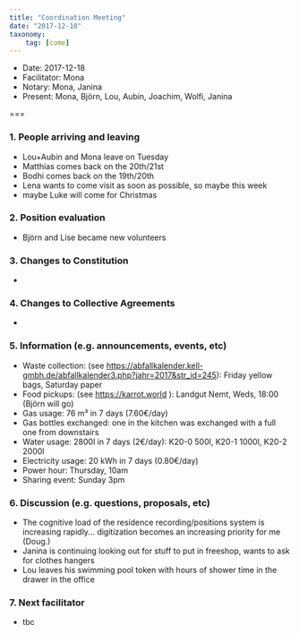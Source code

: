 ```yaml
---
title: "Coordination Meeting"
date: "2017-12-18"
taxonomy:
    tag: [come]
---
```


- Date: 2017-12-18
- Facilitator: Mona
- Notary: Mona, Janina
- Present: Mona, Björn, Lou, Aubin, Joachim, Wolfi, Janina

===

### 1. People arriving and leaving
- Lou+Aubin and Mona leave on Tuesday
- Matthias comes back on the 20th/21st
- Bodhi comes back on the 19th/20th
- Lena wants to come visit as soon as possible, so maybe this week
- maybe Luke will come for Christmas

### 2. Position evaluation
- Björn and Lise became new volunteers

### 3. Changes to Constitution
-

### 4. Changes to Collective Agreements
-

### 5. Information (e.g. announcements, events, etc)
- Waste collection: (see https://abfallkalender.kell-gmbh.de/abfallkalender3.php?jahr=2017&str_id=245): Friday yellow bags, Saturday paper
- Food pickups: (see https://karrot.world ): Landgut Nemt, Weds, 18:00 (Björn will go)
- Gas usage: 76 m³ in 7 days (7.60€/day)
- Gas bottles exchanged: one in the kitchen was exchanged with a full one from downstairs
- Water usage: 2800l in 7 days (2€/day): K20-0 500l, K20-1 1000l, K20-2 2000l
- Electricity usage: 20 kWh in 7 days (0.80€/day)
- Power hour: Thursday, 10am
- Sharing event: Sunday 3pm


### 6. Discussion (e.g. questions, proposals, etc)
- The cognitive load of the residence recording/positions system is increasing rapidly... digitization becomes an increasing priority for me (Doug.)
- Janina is continuing looking out for stuff to put in freeshop, wants to ask for clothes hangers
- Lou leaves his swimming pool token with hours of shower time in the drawer in the office

### 7. Next facilitator
- tbc
